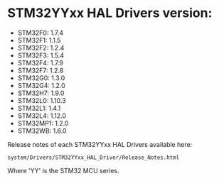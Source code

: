# STM32YYxx HAL Drivers version:

  * STM32F0: 1.7.4
  * STM32F1: 1.1.5
  * STM32F2: 1.2.4
  * STM32F3: 1.5.4
  * STM32F4: 1.7.9
  * STM32F7: 1.2.8
  * STM32G0: 1.3.0
  * STM32G4: 1.2.0
  * STM32H7: 1.9.0
  * STM32L0: 1.10.3
  * STM32L1: 1.4.1
  * STM32L4: 1.12.0
  * STM32MP1: 1.2.0
  * STM32WB: 1.6.0

Release notes of each STM32YYxx HAL Drivers available here:

`system/Drivers/STM32YYxx_HAL_Driver/Release_Notes.html`

Where 'YY' is the STM32 MCU series.
